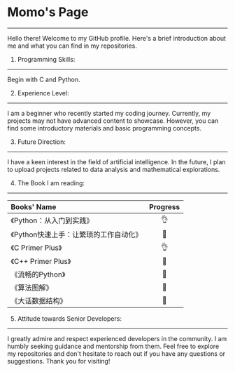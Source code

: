 # Momo's Page
---
Hello there! Welcome to my GitHub profile. Here's a brief introduction about me and what you can find in my repositories.

1. Programming Skills:
---
  Begin with C and Python.

2. Experience Level:
---
  I am a beginner who recently started my coding journey.
Currently, my projects may not have advanced content to showcase. However, you can find some introductory materials and basic programming concepts.

3. Future Direction:
---
  I have a keen interest in the field of artificial intelligence.
In the future, I plan to upload projects related to data analysis and mathematical explorations.


4. The Book I am reading:
---
| Books' Name | Progress |
|:------|:------------:|
|《Python：从入门到实践》|👌|
|《Python快速上手：让繁琐的工作自动化》|📖|
|《C Primer Plus》| 👌 |
|《C++ Primer Plus》| 📖 |
|《流畅的Python》|📖|
|《算法图解》|📖|
|《大话数据结构》|📖|


5. Attitude towards Senior Developers:
---
I greatly admire and respect experienced developers in the community.
I am humbly seeking guidance and mentorship from them.
Feel free to explore my repositories and don't hesitate to reach out if you have any questions or suggestions. Thank you for visiting!
